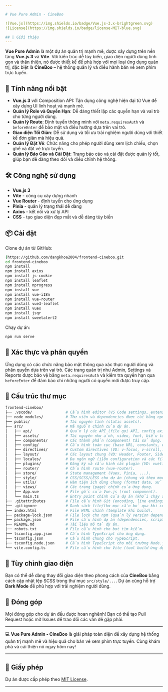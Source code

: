 ```yaml
---

# Vue Pure Admin - CineBoo

![Vue.js](https://img.shields.io/badge/Vue.js-3.x-brightgreen.svg)
![License](https://img.shields.io/badge/license-MIT-blue.svg)

## 🌟 Giới thiệu
---
```

**Vue Pure Admin** là một dự án quản trị mạnh mẽ, được xây dựng trên nền tảng **Vue.js 3** và **Vite**. Với kiến trúc dễ tùy biến, giao diện người dùng tinh gọn và thân thiện, nó được thiết kế để phù hợp với mọi loại ứng dụng quản trị, đặc biệt là **CineBoo** – hệ thống quản lý và điều hành bán vé xem phim trực tuyến.

## 🎯 Tính năng nổi bật

- **Vue.js 3** với Composition API: Tận dụng công nghệ hiện đại từ Vue để xây dựng UI linh hoạt và mạnh mẽ.
- **Quản lý Role và Quyền Hạn**: Dễ dàng thiết lập các quyền hạn và vai trò cho từng người dùng.
- **Quản lý Route**: Định tuyến thông minh với `meta.requiresAuth` và `beforeEnter` để bảo mật và điều hướng dựa trên vai trò.
- **Giao diện Tối Giản**: Dễ sử dụng và tối ưu trải nghiệm người dùng với thiết kế đơn giản mà hiệu quả.
- **Quản lý Đặt Vé**: Chức năng cho phép người dùng xem lịch chiếu, chọn ghế và đặt vé trực tuyến.
- **Quản lý Báo Cáo và Cài Đặt**: Trang báo cáo và cài đặt được quản lý tốt, giúp bạn dễ dàng theo dõi và điều chỉnh hệ thống.
  
## 🛠️ Công nghệ sử dụng

- **Vue.js 3**
- **Vite** - công cụ xây dựng nhanh
- **Vue Router** - định tuyến cho ứng dụng
- **Pinia** - quản lý trạng thái dễ dàng
- **Axios** - kết nối và xử lý API
- **CSS** - tạo giao diện đẹp mắt và dễ dàng tùy biến

## 📦 Cài đặt

Clone dự án từ GitHub:

```bash
(https://github.com/dangkhoa2004/frontend-cineboo.git
cd frontend-cineboo
npm install
npm install axios
npm install js-cookie
npm install leaflet
npm install nprogress
npm install vue
npm install vue-i18n
npm install vue-router
npm install vue3-leaflet
npm install vuex
npm install jsqr
npm install sweetalert2
```

Chạy dự án:

```bash
npm run serve
```

## 🔐 Xác thực và phân quyền

Ứng dụng có các chức năng bảo mật thông qua xác thực người dùng và phân quyền dựa trên vai trò. Các trang quản trị như Admin, Settings và Reports được bảo vệ bằng `meta.requiresAuth` và kiểm tra quyền hạn qua `beforeEnter` để đảm bảo chỉ những người có quyền mới được truy cập.

## 📁 Cấu trúc thư mục
```bash
frontend-cineboo/
├── .vscode/               # Cấu hình editor (VS Code settings, extensions, ...).
├── node_modules/          # Thư viện và dependencies được cài bằng npm/yarn.
├── public/                # Tài nguyên tĩnh (static assets).
├── src/                   # Mã nguồn chính của dự án.
│   ├── api/               # Quản lý các API (file gọi API, config axios,...).
│   ├── assets/            # Tài nguyên như ảnh, video, font, biểu tượng,...
│   ├── components/        # Các thành phần (component) tái sử dụng.
│   ├── config/            # Cấu hình toàn cục (base URL, constants, env, ...).
│   ├── directives/        # Custom directives (VD: v-focus, v-scroll,...).
│   ├── layout/            # Các layout chung (VD: Header, Footer, Sidebar).
│   ├── locales/           # Đa ngôn ngữ (i18n configuration và các file JSON).
│   ├── plugins/           # Đăng ký và cấu hình các plugin (VD: vuetify, vue-toast, ...).
│   ├── router/            # Cấu hình route (vue-router).
│   ├── store/             # State management (Vuex, Pinia, ...).
│   ├── style/             # CSS/SCSS/LESS cho dự án (chung và theo module).
│   ├── utils/             # Hàm tiện ích dùng chung (format data, xử lý ngày giờ,...).
│   ├── views/             # Các trang (page) chính của ứng dụng.
│   ├── App.vue            # File gốc của Vue.js (root component).
│   └── main.ts            # Entry point chính của dự án (khởi chạy app).
├── .gitattributes         # File cấu hình Git (encoding, line endings,...).
├── .gitignore             # Danh sách file/thư mục cần bỏ qua khi commit.
├── index.html             # File HTML chính (template khi build).
├── package-lock.json      # File lock cho npm (quản lý version dependencies).
├── package.json           # File cấu hình dự án (dependencies, scripts,...).
├── README.md              # Tài liệu mô tả dự án.
├── robots.txt             # File cấu hình cho bot tìm kiếm.
├── tsconfig.app.json      # Cấu hình TypeScript cho ứng dụng.
├── tsconfig.json          # Cấu hình chung cho TypeScript.
├── tsconfig.node.json     # Cấu hình TypeScript cho môi trường Node.js.
└── vite.config.ts         # File cấu hình cho Vite (tool build ứng dụng).
```

## 🎨 Tùy chỉnh giao diện

Bạn có thể dễ dàng thay đổi giao diện theo phong cách của **CineBoo** bằng cách cập nhật tệp SCSS trong thư mục `src/style/...`. Dự án cũng hỗ trợ **Dark Mode** để phù hợp với trải nghiệm người dùng.

## 📝 Đóng góp

Mọi đóng góp cho dự án đều được hoan nghênh! Bạn có thể tạo Pull Request hoặc mở Issues để trao đổi các vấn đề gặp phải.

---

💻 **Vue Pure Admin - CineBoo** là giải pháp toàn diện để xây dựng hệ thống quản trị mạnh mẽ và hiệu quả cho bán vé xem phim trực tuyến. Cùng khám phá và cải thiện nó ngay hôm nay!

---

## 📄 Giấy phép

Dự án được cấp phép theo [MIT License](LICENSE).

---
